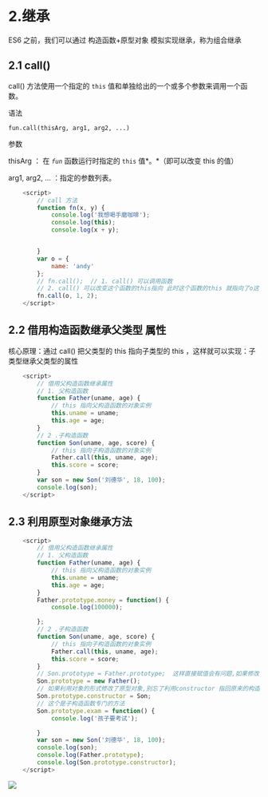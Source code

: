 # 2.继承

ES6 之前，我们可以通过 构造函数+原型对象 模拟实现继承，称为组合继承

## 2.1 call()

 call() 方法使用一个指定的 `this` 值和单独给出的一个或多个参数来调用一个函数。 

语法

```
fun.call(thisArg, arg1, arg2, ...)
```

参数

 thisArg ： 在 *`fun`* 函数运行时指定的 `this` 值*。*（即可以改变 this 的值） 

 arg1, arg2, ... ：指定的参数列表。

```js
    <script>
        // call 方法
        function fn(x, y) {
            console.log('我想喝手磨咖啡');
            console.log(this);
            console.log(x + y);


        }
        var o = {
            name: 'andy'
        };
        // fn.call();  // 1. call() 可以调用函数
        // 2. call() 可以改变这个函数的this指向 此时这个函数的this 就指向了o这个对象
        fn.call(o, 1, 2);
    </script>

```



## 2.2 借用构造函数继承父类型 属性

核心原理：通过 call() 把父类型的 this 指向子类型的 this ，这样就可以实现：子类型继承父类型的属性



```js
    <script>
        // 借用父构造函数继承属性
        // 1. 父构造函数
        function Father(uname, age) {
            // this 指向父构造函数的对象实例
            this.uname = uname;
            this.age = age;
        }
        // 2 .子构造函数 
        function Son(uname, age, score) {
            // this 指向子构造函数的对象实例
            Father.call(this, uname, age);
            this.score = score;
        }
        var son = new Son('刘德华', 18, 100);
        console.log(son);
    </script>

```





## 2.3 利用原型对象继承方法

```js
    <script>
        // 借用父构造函数继承属性
        // 1. 父构造函数
        function Father(uname, age) {
            // this 指向父构造函数的对象实例
            this.uname = uname;
            this.age = age;
        }
        Father.prototype.money = function() {
            console.log(100000);

        };
        // 2 .子构造函数 
        function Son(uname, age, score) {
            // this 指向子构造函数的对象实例
            Father.call(this, uname, age);
            this.score = score;
        }
        // Son.prototype = Father.prototype;  这样直接赋值会有问题,如果修改了子原型对象,父原型对象也会跟着一起变化
        Son.prototype = new Father();
        // 如果利用对象的形式修改了原型对象,别忘了利用constructor 指回原来的构造函数
        Son.prototype.constructor = Son;
        // 这个是子构造函数专门的方法
        Son.prototype.exam = function() {
            console.log('孩子要考试');

        }
        var son = new Son('刘德华', 18, 100);
        console.log(son);
        console.log(Father.prototype);
        console.log(Son.prototype.constructor);
    </script>

```



![](H:\Books\JS高级\利用原型对象继承方法.jpg)

